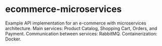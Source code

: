 # ecommerce-microservices
Example API implementation for an e-commerce with microservices architecture. Main services: Product Catalog, Shopping Cart, Orders, and Payment. Communication between services: RabbitMQ. Containerization: Docker.
